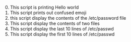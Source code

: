 0. This script is printing Hello world
1. This script prints out confused emoji
2. this script display the contents of the /etc/password file
3. This script display the contents of two files
4. This script display the last 10 lines of /etc/passwd
5. This script display the first 10 lines of /etc/passwd

